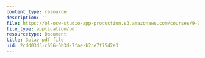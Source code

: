 ```yaml
---
content_type: resource
description: ''
file: https://ol-ocw-studio-app-production.s3.amazonaws.com/courses/9-00sc-introduction-to-psychology-fall-2011/2cdd03d3c6566b3d7faeb2ce7f75d2e3_SBrCPDC21f4.pdf
file_type: application/pdf
resourcetype: Document
title: 3play pdf file
uid: 2cdd03d3-c656-6b3d-7fae-b2ce7f75d2e3
---
```

